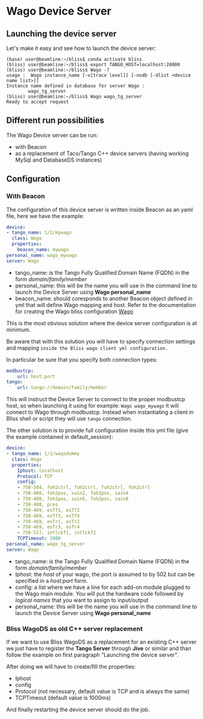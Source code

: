 # Wago Device Server #

## Launching the device server ##

Let's make it easy and see how to launch the device server:

```
(base) user@beamline:~/bliss$ conda activate bliss
(bliss) user@beamline:~/bliss$ export TANGO_HOST=localhost:20000
(bliss) user@beamline:~/bliss$ Wago -?
usage :  Wago instance_name [-v[trace level]] [-nodb [-dlist <device name list>]]
Instance name defined in database for server Wago :
        wago_tg_server
(bliss) user@beamline:~/bliss$ Wago wago_tg_server
Ready to accept request
```

## Different run possibilities ##

The Wago Device server can be run:

- with Beacon
- as a replacement of Taco/Tango C++ device servers (having working MySql and DatabaseDS instances)


## Configuration ##

### With Beacon ###

The configuration of this device server is written inside Beacon as
an yaml file, here we have the example:

```yaml
device:
- tango_name: 1/1/mywago
  class: Wago
  properties:
    beacon_name: mywago
personal_name: wago_mywago
server: Wago
```

- tango_name: is the Tango Fully Qualified Domain Name (FQDN) in the form *domain/family/member*
- personal_name: this will be the name you will use in the command line to launch the Device Server using
                **Wago personal_name**
- beacon_name: should coresponds to another Beacon object defined in yml that will
               define Wago mapping and host. 
               Refer to the documentation for creating the Wago bliss configuration
               [Wago](config_wago.md)

This is the most obvious solution where the device server configuration is at minimum.

Be aware that with this solution you will have to specify connection settings and
mapping `inside the Bliss wago client yml configuration.`

In particular be sure that you specify both connection types:

```yml
modbustcp:
    url: host:port
tango:
    url: tango://domain/family/member
```

This will instruct the Device Server to connect to the proper modbustcp host, so when launching it using for example:
`Wago wago_mywago` it will connect to Wago through modbustcp.
Instead when instantiating a client in Bliss shell or script they will use `tango` connection.

The other solution is to provide full configuration inside this yml file
(give the example contained in default_session):

```yaml
device:
- tango_name: 1/1/wagodummy
  class: Wago
  properties:
    Iphost: localhost
    Protocol: TCP
    config:
    - 750-504, foh2ctrl, foh2ctrl, foh2ctrl, foh2ctrl
    - 750-408, foh2pos, sain2, foh2pos, sain4
    - 750-408, foh2pos, sain6, foh2pos, sain8
    - 750-408, pres
    - 750-469, esTf1, esTf2
    - 750-469, esTf3, esTf4
    - 750-469, esTr1, esTr2
    - 750-469, esTr3, esTr4
    - 750-517, intlckf1, intlckf2
    TCPTimeout: 1000
personal_name: wago_tg_server
server: Wago
```

- tango_name: is the Tango Fully Qualified Domain Name (FQDN) in the form *domain/family/member*
- Iphost: the *host* of your wago, the port is assumed to by 502 but can be specified in a *host:port* form.
- config: a list where we have a line for each add-on module plugged to the Wago main module.
          You will put the hardware code followed by *logical names* that you want to assign to input/output
- personal_name: this will be the name you will use in the command line to launch the Device Server using
                **Wago personal_name**

### Bliss WagoDS as old C++ server replacement ###

If we want to use Bliss WagoDS as a replacement for an existing C++ server we just have to register the **Tango Server** through **Jive** or similar and than follow the example on first paragraph "Launching the device server".

After doing we will have to create/fill the properties:

- Iphost
- config
- Protocol (not necessary, default value is TCP and is always the same)
- TCPTimeout (default value is 1000ms)

And finally restarting the device server should do the job.



